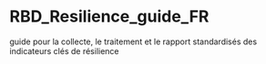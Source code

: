 # RBD_Resilience_guide_FR
guide pour la collecte, le traitement et le rapport standardisés des indicateurs clés de résilience

